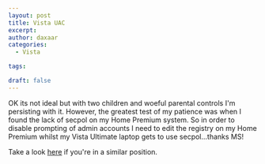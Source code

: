 ```yaml
---
layout: post
title: Vista UAC
excerpt: 
author: daxaar
categories:
  - Vista

tags:

draft: false
---
```

OK its not ideal but with two children and woeful parental controls I'm persisting with it.  However, the greatest test of my patience was when I found the lack of secpol on my Home Premium system.  So in order to disable prompting of admin accounts I need to edit the registry on my Home Premium whilst my Vista Ultimate laptop gets to use secpol...thanks MS!

Take a look <a href="http://www.vistax64.com/tutorials/80938-user-account-control-uac-elevate-privilege-level.html">here</a> if you're in a similar position.
